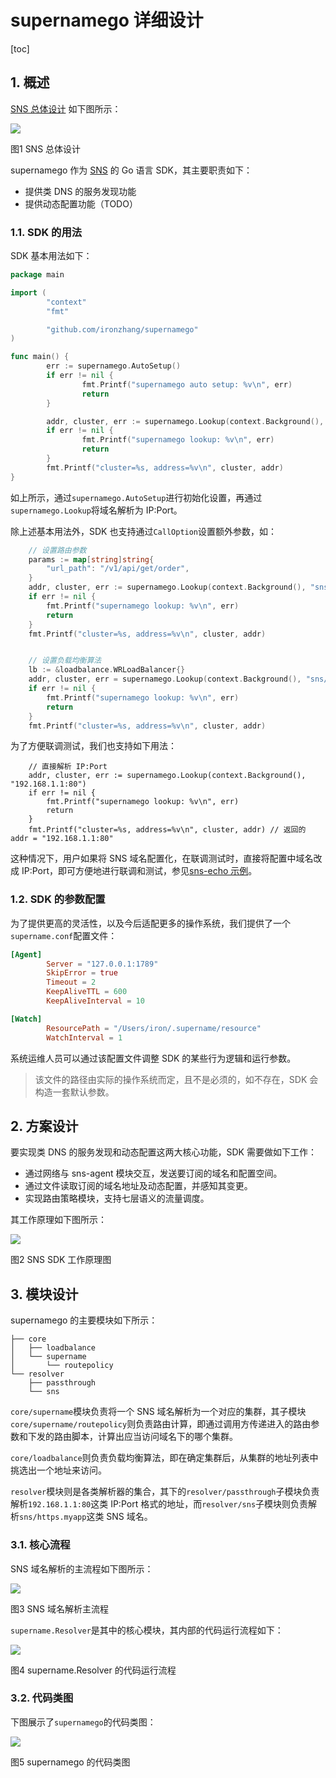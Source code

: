 # supernamego 详细设计

[toc]

## 1. 概述

[SNS 总体设计](https://github.com/ironzhang/sns/blob/master/docs/design_cn.md) 如下图所示：

![](./diagram/architecture.png)

图1 SNS 总体设计

supernamego 作为 [SNS](https://github.com/ironzhang/sns) 的 Go 语言 SDK，其主要职责如下：

* 提供类 DNS 的服务发现功能
* 提供动态配置功能（TODO）

### 1.1. SDK 的用法

SDK 基本用法如下：

```go
package main

import (
        "context"
        "fmt"

        "github.com/ironzhang/supernamego"
)

func main() {
        err := supernamego.AutoSetup()
        if err != nil {
                fmt.Printf("supernamego auto setup: %v\n", err)
                return
        }

        addr, cluster, err := supernamego.Lookup(context.Background(), "sns/https.myapp")
        if err != nil {
                fmt.Printf("supernamego lookup: %v\n", err)
                return
        }
        fmt.Printf("cluster=%s, address=%v\n", cluster, addr)
}
```

如上所示，通过`supernamego.AutoSetup`进行初始化设置，再通过`supernamego.Lookup`将域名解析为 IP:Port。

除上述基本用法外，SDK 也支持通过`CallOption`设置额外参数，如：

```go
	// 设置路由参数
	params := map[string]string{
		"url_path": "/v1/api/get/order",
	}
	addr, cluster, err := supernamego.Lookup(context.Background(), "sns/https.myapp", supernamego.SetRouteParams(params))
	if err != nil {
		fmt.Printf("supernamego lookup: %v\n", err)
		return
	}
	fmt.Printf("cluster=%s, address=%v\n", cluster, addr)


	// 设置负载均衡算法
	lb := &loadbalance.WRLoadBalancer{}
	addr, cluster, err = supernamego.Lookup(context.Background(), "sns/https.myapp", supernamego.SetLoadBalancer(lb))
	if err != nil {
		fmt.Printf("supernamego lookup: %v\n", err)
		return
	}
	fmt.Printf("cluster=%s, address=%v\n", cluster, addr)
```

为了方便联调测试，我们也支持如下用法：

```
	// 直接解析 IP:Port
	addr, cluster, err := supernamego.Lookup(context.Background(), "192.168.1.1:80")
	if err != nil {
		fmt.Printf("supernamego lookup: %v\n", err)
		return
	}
	fmt.Printf("cluster=%s, address=%v\n", cluster, addr) // 返回的 addr = "192.168.1.1:80"
```

这种情况下，用户如果将 SNS 域名配置化，在联调测试时，直接将配置中域名改成 IP:Port，即可方便地进行联调和测试，参见[sns-echo 示例](../examples/sns-echo/client/main.go)。

### 1.2. SDK 的参数配置

为了提供更高的灵活性，以及今后适配更多的操作系统，我们提供了一个`supername.conf`配置文件：

```toml
[Agent]
        Server = "127.0.0.1:1789"
        SkipError = true
        Timeout = 2
        KeepAliveTTL = 600
        KeepAliveInterval = 10

[Watch]
        ResourcePath = "/Users/iron/.supername/resource"
        WatchInterval = 1
```

系统运维人员可以通过该配置文件调整 SDK 的某些行为逻辑和运行参数。

> 该文件的路径由实际的操作系统而定，且不是必须的，如不存在，SDK 会构造一套默认参数。

## 2. 方案设计

要实现类 DNS 的服务发现和动态配置这两大核心功能，SDK 需要做如下工作：

* 通过网络与 sns-agent 模块交互，发送要订阅的域名和配置空间。
* 通过文件读取订阅的域名地址及动态配置，并感知其变更。
* 实现路由策略模块，支持七层语义的流量调度。

其工作原理如下图所示：

![](./diagram/agent-sdk-arch.png)

图2 SNS SDK 工作原理图

## 3. 模块设计

supernamego 的主要模块如下所示：

```
├── core
│   ├── loadbalance
│   └── supername
│       └── routepolicy
└── resolver
    ├── passthrough
    └── sns
```

`core/supername`模块负责将一个 SNS 域名解析为一个对应的集群，其子模块`core/supername/routepolicy`则负责路由计算，即通过调用方传递进入的路由参数和下发的路由脚本，计算出应当访问域名下的哪个集群。

`core/loadbalance`则负责负载均衡算法，即在确定集群后，从集群的地址列表中挑选出一个地址来访问。

`resolver`模块则是各类解析器的集合，其下的`resolver/passthrough`子模块负责解析`192.168.1.1:80`这类 IP:Port 格式的地址，而`resolver/sns`子模块则负责解析`sns/https.myapp`这类 SNS 域名。

### 3.1. 核心流程

SNS 域名解析的主流程如下图所示：

![](./diagram/lookup-proc.png)

图3 SNS 域名解析主流程

`supername.Resolver`是其中的核心模块，其内部的代码运行流程如下：

![](./diagram/resolve-proc.png)

图4 supername.Resolver 的代码运行流程

### 3.2. 代码类图

下图展示了`supernamego`的代码类图：

![](./diagram/supernamego-class.png)

图5 supernamego 的代码类图

